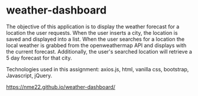 # weather-dashboard

The objective of this application is to display the weather forecast for a location the user requests.
When the user inserts a city, the location is saved and displayed into a list.
When the user searches for a location the local weather is grabbed from the openweathermap API and displays with the current forecast.
Additionally, the user's searched location will retrieve a 5 day forecast for that city.

Technologies used in this assignment: axios.js, html, vanilla css, bootstrap, Javascript, jQuery.

https://nme22.github.io/weather-dashboard/
